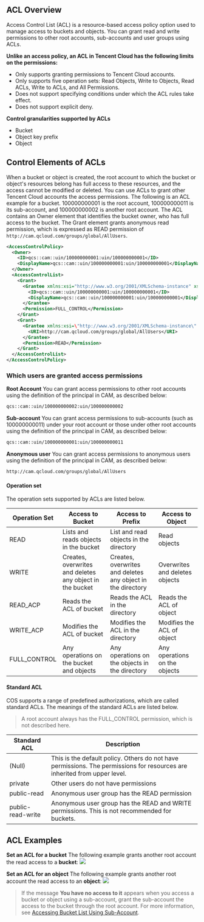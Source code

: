 ## ACL Overview
Access Control List (ACL) is a resource-based access policy option used to manage access to buckets and objects. You can grant read and write permissions to other root accounts, sub-accounts and user groups using ACLs.

**Unlike an access policy, an ACL in Tencent Cloud has the following limits on the permissions:**
- Only supports granting permissions to Tencent Cloud accounts.
- Only supports five operation sets: Read Objects, Write to Objects, Read ACLs, Write to ACLs, and All Permissions.
- Does not support specifying conditions under which the ACL rules take effect.
- Does not support explicit deny.

**Control granularities supported by ACLs**
- Bucket
- Object key prefix
- Object

## Control Elements of ACLs
When a bucket or object is created, the root account to which the bucket or object's resources belong has full access to these resources, and the access cannot be modified or deleted. You can use ACLs to grant other Tencent Cloud accounts the access permissions.
The following is an ACL example for a bucket. 100000000001 is the root account, 100000000011 is its sub-account, and 100000000002 is another root account. The ACL contains an Owner element that identifies the bucket owner, who has full access to the bucket. The Grant element grants anonymous read permission, which is expressed as READ permission of `http://cam.qcloud.com/groups/global/AllUsers`.

```xml
<AccessControlPolicy>
  <Owner>
    <ID>qcs::cam::uin/100000000001:uin/100000000001</ID>
    <DisplayName>qcs::cam::uin/100000000001:uin/100000000001</DisplayName>
  </Owner>
  <AccessControlList>
    <Grant>
      <Grantee xmlns:xsi="http://www.w3.org/2001/XMLSchema-instance" xsi:type="RootAccount">
        <ID>qcs::cam::uin/100000000001:uin/100000000001</ID>
        <DisplayName>qcs::cam::uin/100000000001:uin/100000000001</DisplayName>
      </Grantee>
      <Permission>FULL_CONTROL</Permission>
    </Grant>
    <Grant>
      <Grantee xmlns:xsi=\"http://www.w3.org/2001/XMLSchema-instance\" xsi:type=\"Group\">
        <URI>http://cam.qcloud.com/groups/global/AllUsers</URI>
      </Grantee>
      <Permission>READ</Permission>
    </Grant>
  </AccessControlList>
</AccessControlPolicy>
```



### Which users are granted access permissions
**Root Account**
You can grant access permissions to other root accounts using the definition of the principal in CAM, as described below:
```bash
qcs::cam::uin/100000000002:uin/100000000002
```

**Sub-account**
You can grant access permissions to sub-accounts (such as 100000000011) under your root account or those under other root accounts using the definition of the principal in CAM, as described below:
```bash
qcs::cam::uin/100000000001:uin/100000000011
```

**Anonymous user**
You can grant access permissions to anonymous users using the definition of the principal in CAM, as described below:
```bash
http://cam.qcloud.com/groups/global/AllUsers
```

#### Operation set
The operation sets supported by ACLs are listed below.

| Operation Set | Access to Bucket | Access to Prefix | Access to Object |
| ------------ | ----------------- | ---------------- | --------- |
| READ | Lists and reads objects in the bucket | List and read objects in the directory | Read objects |
| WRITE | Creates, overwrites and deletes any object in the bucket | Creates, overwrites and deletes any object in the directory | Overwrites and deletes objects |
| READ_ACP | Reads the ACL of bucket | Reads the ACL in the directory | Reads the ACL of object |
| WRITE_ACP | Modifies the ACL of bucket | Modifies the ACL in the directory | Modifies the ACL of object |
| FULL_CONTROL | Any operations on the bucket and objects | Any operations on the objects in the directory | Any operations on the objects |

#### Standard ACL
COS supports a range of predefined authorizations, which are called standard ACLs. The meanings of the standard ACLs are listed below.

>A root account always has the FULL_CONTROL permission, which is not described here.

| Standard ACL            | Description |
| ----------------- | --------------------------------------- |
| (Null) | This is the default policy. Others do not have permissions. The permissions for resources are inherited from upper level. |
| private | Other users do not have permissions |
| public-read | Anonymous user group has the READ permission |
| public-read-write | Anonymous user group has the READ and WRITE permissions. This is not recommended for buckets. |

## ACL Examples
**Set an ACL for a bucket**
The following example grants another root account the read access to a **bucket**:
![](https://main.qcloudimg.com/raw/dafa2b83d28f074b97409d733623268e.png)

**Set an ACL for an object**
The following example grants another root account the read access to an **object**:
![](https://main.qcloudimg.com/raw/dbc7f3e478f23fc813cc4054f497c255.png)

> If the message **You have no access to it** appears when you access a bucket or object using a sub-account, grant the sub-account the access to the bucket through the root account. For more information, see [Accessing Bucket List Using Sub-Account](https://intl.cloud.tencent.com/document/product/436/17061).

